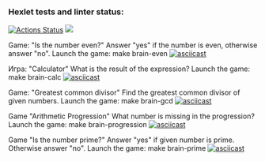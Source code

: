 ### Hexlet tests and linter status:
[![Actions Status](https://github.com/a-silanov/frontend-project-lvl1/workflows/hexlet-check/badge.svg)](https://github.com/a-silanov/frontend-project-lvl1/actions)
<a href="https://codeclimate.com/github/a-silanov/frontend-project-lvl1/maintainability"><img src="https://api.codeclimate.com/v1/badges/12f258d7446951ae8e0f/maintainability" /></a>

Game: "Is the number even?"
Answer "yes" if the number is even, otherwise answer "no".
Launch the game: make brain-even
[![asciicast](https://asciinema.org/a/w2rtzc74DWufs15kLoRS8OErl.png)](https://asciinema.org/a/w2rtzc74DWufs15kLoRS8OErl)

Игра: "Calculator"
What is the result of the expression?
Launch the game: make brain-calc
[![asciicast](https://asciinema.org/a/wKGe11SYvIIIvlZUJprXUE2xd.png)](https://asciinema.org/a/wKGe11SYvIIIvlZUJprXUE2xd)

Game: "Greatest common divisor"
Find the greatest common divisor of given numbers.
Launch the game: make brain-gcd
[![asciicast](https://asciinema.org/a/enLTUHX0fFb82N6SnlxTvea7e.png)](https://asciinema.org/a/enLTUHX0fFb82N6SnlxTvea7e)

Game "Arithmetic Progression"
What number is missing in the progression?
Launch the game: make brain-progression
[![asciicast](https://asciinema.org/a/TAUkFU6dtMzHWIpSfKkViRhDp.png)](https://asciinema.org/a/TAUkFU6dtMzHWIpSfKkViRhDp)

Game "Is the number prime?"
Answer "yes" if given number is prime. Otherwise answer "no".
Launch the game: make brain-prime
[![asciicast](https://asciinema.org/a/3RIy0NQCEu4PvXu56jSKgokRC.png)](https://asciinema.org/a/3RIy0NQCEu4PvXu56jSKgokRC)